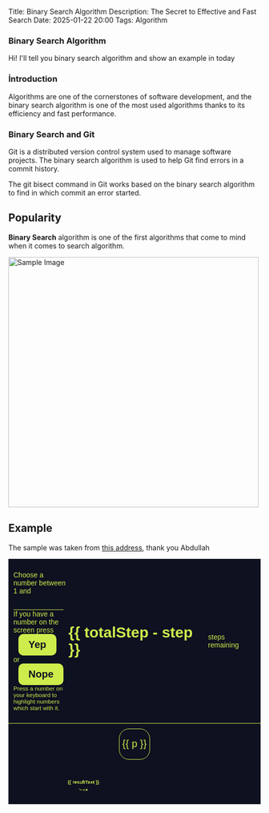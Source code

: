 Title: Binary Search Algorithm
Description: The Secret to Effective and Fast Search
Date: 2025-01-22 20:00
Tags: Algorithm


### Binary Search Algorithm 
Hi! I'll tell you binary search algorithm and show an example in today  
### İntroduction
Algorithms are one of the cornerstones of software development, and the binary search algorithm is one of the most used algorithms thanks to its efficiency and fast performance.

### Binary Search and Git

Git is a distributed version control system used to manage software projects. The binary search algorithm is used to help Git find errors in a commit history.

The git bisect command in Git works based on the binary search algorithm to find in which commit an error started.

## Popularity

**Binary Search** algorithm is one of the first algorithms that come to mind when it comes to search algorithm.

<img src="https://i.redd.it/d0olgpdxogy91.jpg" alt="Sample Image" width="500">

## Example 
The sample was taken from [this address](https://github.com/abdullah/paradoks), thank you Abdullah 

<html>

<head>
  <script src="//unpkg.com/vue@2"></script>
  <link href="https://fonts.googleapis.com/css?family=Raleway" rel="stylesheet">
  <style id="extra-rule">
.home div{
  padding: 0;
  margin: 0;
  font-family: "Raleway", sans-serif;
  background-color: var(--dark-color);
  background-size: 400% 400%;
  color: var(--light-color);
  --dark-color: #0d1120;
  --light-color: #ceec4c;
  --border-radius: 20px;
}
nav {
  position: sticky;
  top: 0;
  display: flex;
  width: 100%;
  background-color: var(--dark-color);
  padding: 10px;
  align-items: center;
  box-sizing: border-box;
  border-bottom: 1px solid var(--light-color);
}
nav p {
  flex: 1;
}
nav p small {
  display: flex;
  align-items: center;
}
nav input {
  border: 0;
  font-size: 23px;
  text-align: center;
  width: 100px;
  border-bottom: 1px solid var(--light-color);
  background-color: transparent;
  color: var(--light-color);
}
nav button {
  padding: 10px 20px;
  border: 0;
  margin: 0 10px;
  color: var(--dark-color);
  background-color: var(--light-color);
  font-weight: bold;
  font-size: 20px;
  cursor: pointer;
  border-radius: 10px;
}
.steps-indicator {
  background-color: var(--light-color);
  color: var(--dark-color);
  padding: 10px;
  display: inline-flex;
  align-items: center;
}
.steps-indicator b {
  font-size: 30px;
  margin-right: 10px;
}
.card {
  display: flex;
  flex-wrap: wrap;
  justify-content: center;
  margin: 20px;
}
.card span {
  width: 60px;
  height: 60px;
  display: inline-flex;
  justify-content: center;
  align-items: center;
  border: 1px solid var(--light-color);
  border-radius: var(--border-radius);
  transition: all 1s;
  margin: 10px;
  font-size: 20px;
}
.result {
  padding: 20px;
  text-align: center;
  animation: bounce-in 0.6s;
  max-width: 300px;
  margin: auto auto;
}
.result p {
  margin: 0;
  padding: 0;
}
.result h1 {
  margin: 0 0 10px 0;
  padding: 10px 0;
  border-bottom: 1px solid var(--light-color);
}
.result a {
  text-decoration: none;
  margin: 15px;
  color: var(--light-color);
}
@keyframes bounce-in {
  0% {
    transform: scale(0);
  }
  50% {
    transform: scale(1.5);
  }
  100% {
    transform: scale(1);
  }
}
</style>
</head>

<body>
<div class="home div">
  <div id="paradoks">
    <div v-show="step !== totalStep">
      <nav>
        <p>
          Choose a number between 1 and
          <input v-model="maxSizeInput" type="text">
          If you have a number on the screen press
          <button @click="yep">
            Yep
          </button>
          or
          <button @click="nope">
            Nope
          </button>
          <small>Press a number on your keyboard to highlight numbers which start with it.</small>
        </p>
<div class="steps-indicator">
          <b>{{ totalStep - step }}</b> steps remaining
        </div>
      </nav>

<div class="card">
        <span v-for="p in currentCard" :key="p" :class="p.toString()">{{ p }}</span>
      </div>
    </div>

<div v-if="step === totalStep" class="result">
      <h1>{{ resultText }}</h1>
      <a href="" @click.prevent="reset">Try again</a>
    </div>
  </div>
</div>

  <script>new Vue({
  el: '#paradoks',
  data() {
    return {
      step: 0,
      result: 0,
      maxSize: 2048,
      maxSizeInput: 2048
    };
  },
  computed: {
    totalStep() {
      return Math.ceil(Math.log2(this.maxSize));
    },
    paradoks() {
      const paradoks = [];
      let loop = true;
      let grupSize = 1;
      let cardSize = 0;
      let next = false;
      let maxLimit = 0;

      while (loop) {
        paradoks[cardSize] = [];

        for (let i = grupSize; i <= this.maxSize; i++) {
          if (i % grupSize == 0) {
            next = !next;
          }

          if (next) {
            paradoks[cardSize].push(i);
          }
        }

        cardSize++;
        grupSize *= 2;
        next = false;
        if (cardSize == this.totalStep) {
          loop = false;
        }
      }

      return paradoks;
    },
    currentCard() {
      return this.paradoks[this.step];
    },
    resultText() {
      if (this.result > 0 && this.result) {
        return `😎😎 ${this.result} 😎😎`;
      }
      return `Whoops! '${this.result}' is found.`;

    }
  },
  watch: {
    maxSizeInput(value) {
      if (value > 3) {

        if (value > 5000) {
          const res = confirm('Are you sure you want to render more than 5000?');
          if (!res) {
            return;
          }
        }

        this.maxSize = value;
        this.reset();
      }
    }
  },
  mounted() {
    const extraRuleTag = document.querySelector('#extra-rule');
    document.addEventListener('keydown', (e) => {
      if (Number.isSafeInteger(parseInt(e.key))) {
        extraRuleTag.innerHTML = `[class^="${e.key}"] { background-color: red }`
      }
    })
  },
  methods: {
    yep() {
      this.result += this.paradoks[this.step][0];
      this.step++;
    },
    nope() {
      this.step++;
    },
    reset() {
      this.step = 0;
      this.result = 0;
    }
  }
});</script>
</body>

</html>
